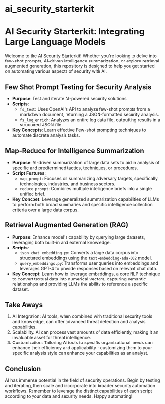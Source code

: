 # ai_security_starterkit

# AI Security Starterkit: Integrating Large Language Models

Welcome to the AI Security Starterkit! Whether you're looking to delve into few-shot prompts, AI-driven intelligence summarization, or explore retrieval augmented generation, this repository is designed to help you get started on automating various aspects of security with AI.

## Few Shot Prompt Testing for Security Analysis
- **Purpose**: Test and iterate AI-powered security solutions
- **Scripts**:
  - `fs_test`: Uses OpenAI's API to analyze few-shot prompts from a markdown document, returning a JSON-formatted security analysis.
  - `fs_log_enrich`: Analyzes an entire log data file, outputting results in a structured JSON file.
- **Key Concepts**: Learn effective Few-shot prompting techniques to automate discrete analysis tasks.

## Map-Reduce for Intelligence Summarization
- **Purpose**: AI-driven summarization of large data sets to aid in analysis of specific and predtermined tactics, techniques, or procedures.
- **Script Features**:
  - `map_prompt`: Focuses on summarizing adversary targets, specifically technologies, industries, and business sectors.
  - `reduce_prompt`: Combines multiple intelligence briefs into a single unified brief.
- **Key Concpet**: Leverage generalized summarization capabilities of LLMs to perform both broad summaries and specific intelligence collection criteria over a large data corpus.

## Retrieval Augmented Generation (RAG)
- **Purpose**: Enhance model's capability by querying large datasets, leveraging both built-in and external knowledge.
- **Scripts**:
  - `json_chat_embedding.py`: Converts a large data corpus into structured embeddings using the `text-embedding-ada-002` model.
  - `query_embeddings.py`: Transforms user queries into embeddings and leverages GPT-4 to provide responses based on relevant chat data.
- **Key Concept**: Learn how to leverage embeddings, a core NLP technique to convert textual data into numerical vectors, capturing semantic relationships and providing LLMs the ability to reference a specific dataset.

## Take Aways

1. AI Integration: AI tools, when combined with traditional security tools and knowledge, can offer advanced threat detection and analysis capabilities.
2. Scalability: AI can process vast amounts of data efficiently, making it an invaluable asset for threat intelligence.
3. Customization: Tailoring AI tools to specific organizational needs can enhance their efficiency and applicability - customizing them to your specific analysis style can enhance your capabilities as an analyst.

## Conclusion
AI has immense potential in the field of security operations. Begin by testing and iterating, then scale and incorporate into broader security automation workflows. Remember to leverage the distinct capabilities of each script according to your data and security needs. Happy automating!